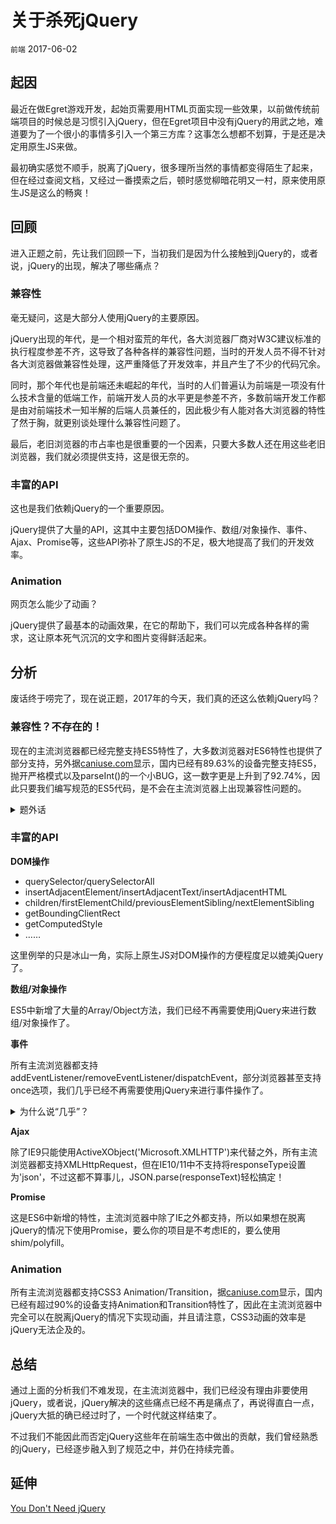 # 关于杀死jQuery

`前端` 2017-06-02

## 起因

最近在做Egret游戏开发，起始页需要用HTML页面实现一些效果，以前做传统前端项目的时候总是习惯引入jQuery，但在Egret项目中没有jQuery的用武之地，难道要为了一个很小的事情多引入一个第三方库？这事怎么想都不划算，于是还是决定用原生JS来做。

最初确实感觉不顺手，脱离了jQuery，很多理所当然的事情都变得陌生了起来，但在经过查阅文档，又经过一番摸索之后，顿时感觉柳暗花明又一村，原来使用原生JS是这么的畅爽！

## 回顾

进入正题之前，先让我们回顾一下，当初我们是因为什么接触到jQuery的，或者说，jQuery的出现，解决了哪些痛点？

### 兼容性

毫无疑问，这是大部分人使用jQuery的主要原因。

jQuery出现的年代，是一个相对蛮荒的年代，各大浏览器厂商对W3C建议标准的执行程度参差不齐，这导致了各种各样的兼容性问题，当时的开发人员不得不针对各大浏览器做兼容性处理，这严重降低了开发效率，并且产生了不少的代码冗余。

同时，那个年代也是前端还未崛起的年代，当时的人们普遍认为前端是一项没有什么技术含量的低端工作，前端开发人员的水平更是参差不齐，多数前端开发工作都是由对前端技术一知半解的后端人员兼任的，因此极少有人能对各大浏览器的特性了然于胸，就更别谈处理什么兼容性问题了。

最后，老旧浏览器的市占率也是很重要的一个因素，只要大多数人还在用这些老旧浏览器，我们就必须提供支持，这是很无奈的。

### 丰富的API

这也是我们依赖jQuery的一个重要原因。

jQuery提供了大量的API，这其中主要包括DOM操作、数组/对象操作、事件、Ajax、Promise等，这些API弥补了原生JS的不足，极大地提高了我们的开发效率。

### Animation

网页怎么能少了动画？

jQuery提供了最基本的动画效果，在它的帮助下，我们可以完成各种各样的需求，这让原本死气沉沉的文字和图片变得鲜活起来。

## 分析

废话终于唠完了，现在说正题，2017年的今天，我们真的还这么依赖jQuery吗？

### 兼容性？不存在的！

现在的主流浏览器都已经完整支持ES5特性了，大多数浏览器对ES6特性也提供了部分支持，另外据[caniuse.com](https://caniuse.com/#search=es5)显示，国内已经有89.63%的设备完整支持ES5，抛开严格模式以及parseInt()的一个小BUG，这一数字更是上升到了92.74%，因此只要我们编写规范的ES5代码，是不会在主流浏览器上出现兼容性问题的。

<details>
    <summary>题外话</summary>
    如果你在做一个面向主流用户的项目，但你的产品经理无论如何还是要求兼容IE8的话，那么恭喜你，你可以辞职了，去寻找另一番天地吧！
</details>

### 丰富的API

__DOM操作__

* querySelector/querySelectorAll
* insertAdjacentElement/insertAdjacentText/insertAdjacentHTML
* children/firstElementChild/previousElementSibling/nextElementSibling
* getBoundingClientRect
* getComputedStyle
* ……

这里例举的只是冰山一角，实际上原生JS对DOM操作的方便程度足以媲美jQuery了。

__数组/对象操作__

ES5中新增了大量的Array/Object方法，我们已经不再需要使用jQuery来进行数组/对象操作了。

__事件__

所有主流浏览器都支持addEventListener/removeEventListener/dispatchEvent，部分浏览器甚至支持once选项，我们几乎已经不再需要使用jQuery来进行事件操作了。

<details>
    <summary>为什么说“几乎”？</summary>
    实际上在jQuery中，事件还有两个非常重要的特性，一个是delegate，另外一个就是namespace，delegate在原生JS中可以通过判断Event.target来实现，namespace也有<a href="https://github.com/LangZhai/ZLTools/blob/gh-pages/dist/zltools.js" title="请查阅ZLTools.prototype.boxCut">比较迂回的实现方法</a>，但不得不承认，这都没有jQuery来得优雅。
</details>

__Ajax__

除了IE9只能使用ActiveXObject('Microsoft.XMLHTTP')来代替之外，所有主流浏览器都支持XMLHttpRequest，但在IE10/11中不支持将responseType设置为'json'，不过这都不算事儿，JSON.parse(responseText)轻松搞定！

__Promise__

这是ES6中新增的特性，主流浏览器中除了IE之外都支持，所以如果想在脱离jQuery的情况下使用Promise，要么你的项目是不考虑IE的，要么使用shim/polyfill。

### Animation

所有主流浏览器都支持CSS3 Animation/Transition，据[caniuse.com](https://caniuse.com/#search=css3%20animation)显示，国内已经有超过90%的设备支持Animation和Transition特性了，因此在主流浏览器中完全可以在脱离jQuery的情况下实现动画，并且请注意，CSS3动画的效率是jQuery无法企及的。

## 总结

通过上面的分析我们不难发现，在主流浏览器中，我们已经没有理由非要使用jQuery，或者说，jQuery解决的这些痛点已经不再是痛点了，再说得直白一点，jQuery大抵的确已经过时了，一个时代就这样结束了。

不过我们不能因此而否定jQuery这些年在前端生态中做出的贡献，我们曾经熟悉的jQuery，已经逐步融入到了规范之中，并仍在持续完善。

## 延伸

[You Don't Need jQuery](https://github.com/oneuijs/You-Dont-Need-jQuery/blob/master/README.zh-CN.md)